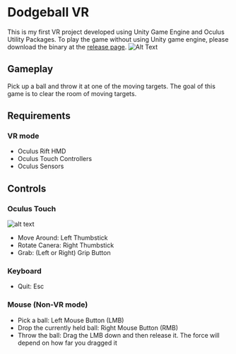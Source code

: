 # Dodgeball VR

This is my first VR project developed using Unity Game Engine and Oculus Utility Packages. To play the game without using Unity game engine, please download the binary at the [release page](https://github.com/vchu22/Unity_OculusVR_Exercise/releases).
![Alt Text](gameplay.gif)

## Gameplay

Pick up a ball and throw it at one of the moving targets. The goal of this game is to clear the room of moving targets.

## Requirements

### VR mode

- Oculus Rift HMD
- Oculus Touch Controllers
- Oculus Sensors

## Controls

### Oculus Touch

![alt text](http://www.ovrnews.com/wp-content/uploads/2016/12/touch-button-layout.jpg 'Oculus Touch Diagram')

- Move Around: Left Thumbstick
- Rotate Canera: Right Thumbstick
- Grab: (Left or Right) Grip Button

### Keyboard

- Quit: Esc

### Mouse (Non-VR mode)

- Pick a ball: Left Mouse Button (LMB)
- Drop the currently held ball: Right Mouse Button (RMB)
- Throw the ball: Drag the LMB down and then release it. The force will depend on how far you dragged it
